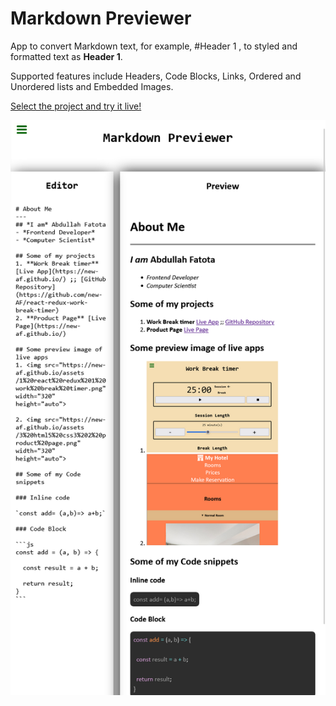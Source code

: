 # Markdown Previewer

App to convert Markdown text, for example, #Header 1 , to styled and formatted text as **Header 1**.

Supported features include Headers, Code Blocks, Links, Ordered and Unordered lists and Embedded Images.

[Select the project and try it live!](https://new-af.github.io/)

<img src="./public/app live preview.png" alt="preview image of live app"/>
